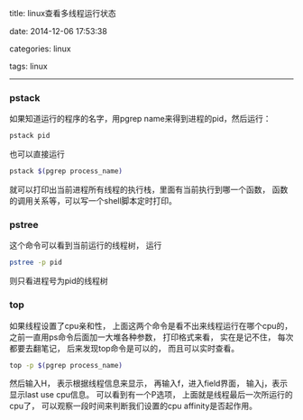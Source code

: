 ﻿title: linux查看多线程运行状态

date: 2014-12-06 17:53:38

categories: linux

tags: linux

---


### **pstack** 

如果知道运行的程序的名字，用pgrep name来得到进程的pid，然后运行：

``` bash
pstack pid
```
也可以直接运行
``` bash
pstack $(pgrep process_name)
```
就可以打印出当前进程所有线程的执行栈，里面有当前执行到哪一个函数， 函数的调用关系等，可以写一个shell脚本定时打印。
### **pstree**
这个命令可以看到当前运行的线程树， 运行
``` bash
pstree -p pid
```
则只看进程号为pid的线程树
### **top**
如果线程设置了cpu亲和性， 上面这两个命令是看不出来线程运行在哪个cpu的，之前一直用ps命令后面加一大堆各种参数， 打印格式来看， 实在是记不住， 每次都要去翻笔记， 后来发现top命令是可以的， 而且可以实时查看。
``` bash
top -p $(pgrep process_name)
```
然后输入H， 表示根据线程信息来显示， 再输入f，进入field界面， 输入j，表示显示last use cpu信息。
可以看到有一个P选项， 上面就是线程最后一次所运行的cpu了， 可以观察一段时间来判断我们设置的cpu affinity是否起作用。